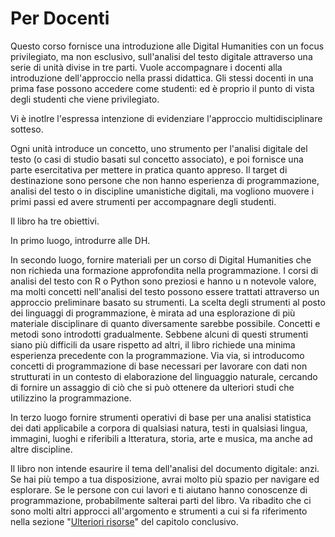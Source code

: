 # Per Docenti

Questo corso fornisce una  introduzione  alle Digital Humanities con un focus privilegiato, ma non esclusivo, sull'analisi del testo digitale attraverso una serie di unità divise in tre parti. Vuole accompagnare i docenti alla introduzione dell'approccio nella prassi didattica.  Gli stessi docenti in una prima fase possono accedere come studenti: ed è proprio il punto di vista degli studenti che viene privilegiato.

Vi è inotlre l'espressa intenzione di evidenziare l'approccio multidisciplinare sotteso.

Ogni unità introduce un concetto, uno strumento per l'analisi digitale del testo (o casi di studio basati sul concetto associato), e poi fornisce una parte esercitativa per mettere in pratica quanto appreso. Il target di destinazione sono persone che non hanno esperienza di programmazione, analisi del testo o in discipline umanistiche digitali, ma vogliono muovere i primi passi ed avere strumenti per accompagnare degli studenti.&#x20;

Il libro ha tre obiettivi.

In primo luogo,  introdurre alle DH.

In secondo luogo, fornire materiali per un corso di Digital Humanities che non richieda una formazione approfondita nella programmazione. I corsi di analisi del testo con R o Python sono preziosi e hanno u n notevole valore, ma molti concetti nell'analisi del testo possono essere trattati attraverso un approccio preliminare basato su strumenti.  La scelta degli strumenti al posto dei linguaggi di programmazione, è mirata ad una esplorazione di più materiale disciplinare di quanto diversamente sarebbe possibile. Concetti e metodi sono introdotti gradualmente. Sebbene alcuni di questi strumenti siano più difficili da usare rispetto ad altri, il libro richiede una minima esperienza precedente con la programmazione. Via via, si introducomo concetti di programmazione di base necessari per lavorare con dati non strutturati in un contesto di elaborazione del linguaggio naturale, cercando di fornire un assaggio di ciò che si può ottenere da ulteriori studi che utilizzino la programmazione.

In terzo luogo fornire strumenti operativi di base per una analisi statistica dei dati applicabile a corpora di qualsiasi natura, testi in qualsiasi lingua, immagini, luoghi e riferibili a ltteratura, storia, arte e musica, ma anche ad altre discipline.

Il libro non intende esaurire il tema dell'analisi del documento digitale: anzi. Se hai più tempo a tua disposizione, avrai molto più spazio per navigare ed esplorare. Se le persone con cui lavori e ti aiutano hanno conoscenze di programmazione, probabilmente salterai parti del libro. Va ribadito che ci sono molti altri approcci all'argomento e strumenti a cui si fa riferimento nella sezione "[Ulteriori risorse](../conclusion/resources.md)" del capitolo conclusivo.



<mark style="color:red;"></mark>

